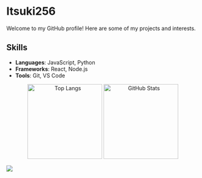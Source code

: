 # Itsuki256

Welcome to my GitHub profile! Here are some of my projects and interests.

## Skills

- **Languages**: JavaScript, Python
- **Frameworks**: React, Node.js
- **Tools**: Git, VS Code
  
<p align="center">
  <img src="https://github-readme-stats.vercel.app/api/top-langs?username=Itsuki0016&show_icons=true&locale=en&layout=compact" alt="Top Langs" height="195px"/>
  <img src="https://github-readme-stats.vercel.app/api?username=Itsuki0016&show_icons=true&locale=en&theme=chartreuse-dark" alt="GitHub Stats" height="195px"/>
</p>


![](https://skillicons.dev/icons?i=vim,js,typescript,python,nodejs,react,linux)
